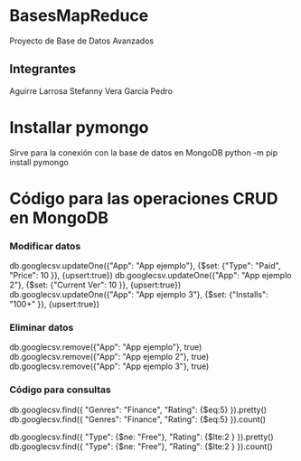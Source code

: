 # BasesMapReduce
Proyecto de Base de Datos Avanzados
## Integrantes
Aguirre Larrosa Stefanny
Vera Garcia Pedro
# Installar pymongo
Sirve para la conexión con la base de datos en MongoDB
python -m pip install pymongo
# Código para las operaciones CRUD en MongoDB
### Modificar datos
db.googlecsv.updateOne({"App": "App ejemplo"}, {$set: {"Type": "Paid", "Price": 10 }}, {upsert:true})
db.googlecsv.updateOne({"App": "App ejemplo 2"}, {$set: {"Current Ver": 10 }}, {upsert:true})
db.googlecsv.updateOne({"App": "App ejemplo 3"}, {$set: {"Installs": "100+" }}, {upsert:true})
### Eliminar datos
db.googlecsv.remove({"App": "App ejemplo"}, true)
db.googlecsv.remove({"App": "App ejemplo 2"}, true)
db.googlecsv.remove({"App": "App ejemplo 3"}, true)
### Código para consultas
db.googlecsv.find({ "Genres": "Finance", "Rating": {$eq:5} }).pretty()
db.googlecsv.find({ "Genres": "Finance", "Rating": {$eq:5} }).count()

db.googlecsv.find({ "Type": {$ne: "Free"}, "Rating": {$lte:2 } }).pretty()
db.googlecsv.find({ "Type": {$ne: "Free"}, "Rating": {$lte:2 } }).count()